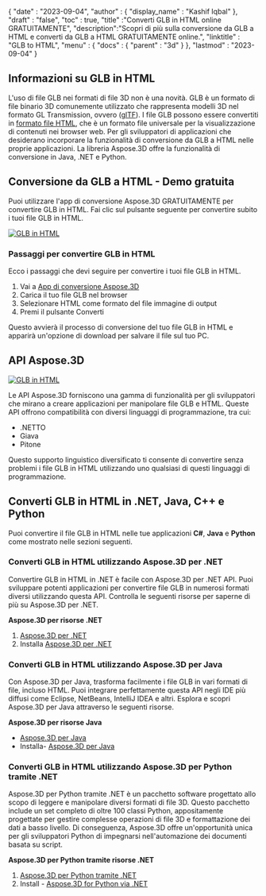 {
  "date" : "2023-09-04",
  "author" : {
    "display_name" : "Kashif Iqbal"
},
  "draft" : "false",
  "toc" : true,
  "title" :"Converti GLB in HTML online GRATUITAMENTE",
  "description":"Scopri di più sulla conversione da GLB a HTML e converti da GLB a HTML GRATUITAMENTE online.",
  "linktitle" : "GLB to HTML",
  "menu" : {
    "docs" : {
      "parent" : "3d"
}
},
  "lastmod" : "2023-09-04"
}

## Informazioni su GLB in HTML

L'uso di file GLB nei formati di file 3D non è una novità. GLB è un formato di file binario 3D comunemente utilizzato che rappresenta modelli 3D nel formato GL Transmission, ovvero ([glTF](/it/3d/gltf/)). I file GLB possono essere convertiti in [formato file HTML](/it/web/html/), che è un formato file universale per la visualizzazione di contenuti nei browser web. Per gli sviluppatori di applicazioni che desiderano incorporare la funzionalità di conversione da GLB a HTML nelle proprie applicazioni. La libreria Aspose.3D offre la funzionalità di conversione in Java, .NET e Python.

## Conversione da GLB a HTML - Demo gratuita

Puoi utilizzare l'app di conversione Aspose.3D GRATUITAMENTE per convertire GLB in HTML. Fai clic sul pulsante seguente per convertire subito i tuoi file GLB in HTML.

[![GLB in HTML](../glb-to-html.png)](https://products.aspose.app/3d/conversion/glb-to-html)

### Passaggi per convertire GLB in HTML

Ecco i passaggi che devi seguire per convertire i tuoi file GLB in HTML.

1. Vai a [App di conversione Aspose.3D](https://products.aspose.app/3d/conversion/glb-to-html)
1. Carica il tuo file GLB nel browser
1. Selezionare HTML come formato del file immagine di output
1. Premi il pulsante Converti

Questo avvierà il processo di conversione del tuo file GLB in HTML e apparirà un'opzione di download per salvare il file sul tuo PC.

## API Aspose.3D

[![GLB in HTML](../try-aspose-3d.png)](https://products.aspose.com/3d/)

Le API Aspose.3D forniscono una gamma di funzionalità per gli sviluppatori che mirano a creare applicazioni per manipolare file GLB e HTML. Queste API offrono compatibilità con diversi linguaggi di programmazione, tra cui:

- .NETTO
- Giava
- Pitone

Questo supporto linguistico diversificato ti consente di convertire senza problemi i file GLB in HTML utilizzando uno qualsiasi di questi linguaggi di programmazione.

## Converti GLB in HTML in .NET, Java, C++ e Python

Puoi convertire il file GLB in HTML nelle tue applicazioni **C#**, **Java** e **Python** come mostrato nelle sezioni seguenti.

### Converti GLB in HTML utilizzando Aspose.3D per .NET

Convertire GLB in HTML in .NET è facile con Aspose.3D per .NET API. Puoi sviluppare potenti applicazioni per convertire file GLB in numerosi formati diversi utilizzando questa API. Controlla le seguenti risorse per saperne di più su Aspose.3D per .NET.

**Aspose.3D per risorse .NET**

1. [Aspose.3D per .NET](https://products.aspose.com/3d/net/)
1. Installa [Aspose.3D per .NET](https://docs.aspose.com/3d/net/installation/)

### Converti GLB in HTML utilizzando Aspose.3D per Java

Con Aspose.3D per Java, trasforma facilmente i file GLB in vari formati di file, incluso HTML. Puoi integrare perfettamente questa API negli IDE più diffusi come Eclipse, NetBeans, IntelliJ IDEA e altri. Esplora e scopri Aspose.3D per Java attraverso le seguenti risorse.

**Aspose.3D per risorse Java**

* [Aspose.3D per Java](https://products.aspose.com/3d/java/)
* Installa- [Aspose.3D per Java](https://docs.aspose.com/3d/java/installation/)

### Converti GLB in HTML utilizzando Aspose.3D per Python tramite .NET

Aspose.3D per Python tramite .NET è un pacchetto software progettato allo scopo di leggere e manipolare diversi formati di file 3D. Questo pacchetto include un set completo di oltre 100 classi Python, appositamente progettate per gestire complesse operazioni di file 3D e formattazione dei dati a basso livello. Di conseguenza, Aspose.3D offre un'opportunità unica per gli sviluppatori Python di impegnarsi nell'automazione dei documenti basata su script.

**Aspose.3D per Python tramite risorse .NET**

1. [Aspose.3D per Python tramite .NET](https://products.aspose.com/3d/python-net/)
1. Install - [Aspose.3D for Python via .NET](https://releases.aspose.com/3d/python-net/)
